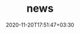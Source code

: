 ---
title: "news"
date: 2020-11-20T17:51:47+03:30
draft: false
headless: true

# all icons by [feathericons.com](https://https://feathericons.com//) are supported
show_news_icons: true
default_news_icon: "file-text"

num_news: 2

news_items:
# - text: "Our paper "Input Convex Gradient Networks" was accepted as a spotlight submission at the NeurIPS 2021 OTML workshop"
#   extra_text: ' '
#   link: ''
#   icon: 'file-tex'
#   date: "2022-10-15"
- text: "I gave a spotlight talk at the OTML workshop @ NeurIPS 2021"
  date: '2020-12-13'
  link: 'https://www.youtube.com/watch?v=GIRnKRP-rA8'
  extra_text: ' '
  icon: 'youtube'
---